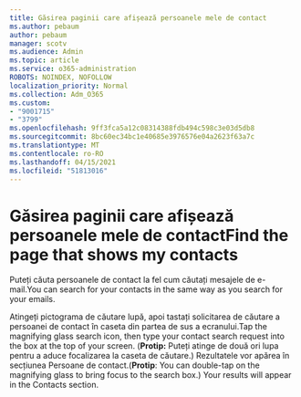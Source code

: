 ```yaml
---
title: Găsirea paginii care afișează persoanele mele de contact
ms.author: pebaum
author: pebaum
manager: scotv
ms.audience: Admin
ms.topic: article
ms.service: o365-administration
ROBOTS: NOINDEX, NOFOLLOW
localization_priority: Normal
ms.collection: Adm_O365
ms.custom:
- "9001715"
- "3799"
ms.openlocfilehash: 9ff3fca5a12c08314388fdb494c598c3e03d5db8
ms.sourcegitcommit: 8bc60ec34bc1e40685e3976576e04a2623f63a7c
ms.translationtype: MT
ms.contentlocale: ro-RO
ms.lasthandoff: 04/15/2021
ms.locfileid: "51813016"
---
```

# <a name="find-the-page-that-shows-my-contacts"></a><span data-ttu-id="9d7fc-102">Găsirea paginii care afișează persoanele mele de contact</span><span class="sxs-lookup"><span data-stu-id="9d7fc-102">Find the page that shows my contacts</span></span>

<span data-ttu-id="9d7fc-103">Puteți căuta persoanele de contact la fel cum căutați mesajele de e-mail.</span><span class="sxs-lookup"><span data-stu-id="9d7fc-103">You can search for your contacts in the same way as you search for your emails.</span></span>
 
<span data-ttu-id="9d7fc-104">Atingeți pictograma de căutare lupă, apoi tastați solicitarea de căutare a persoanei de contact în caseta din partea de sus a ecranului.</span><span class="sxs-lookup"><span data-stu-id="9d7fc-104">Tap the magnifying glass search icon, then type your contact search request into the box at the top of your screen.</span></span> <span data-ttu-id="9d7fc-105">(**Protip:** Puteți atinge de două ori lupa pentru a aduce focalizarea la caseta de căutare.) Rezultatele vor apărea în secțiunea Persoane de contact.</span><span class="sxs-lookup"><span data-stu-id="9d7fc-105">(**Protip**: You can double-tap on the magnifying glass to bring focus to the search box.) Your results will appear in the Contacts section.</span></span>
